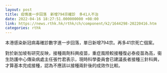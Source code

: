 ```yaml
---
layout: post
title: 疫情進一步回落　新增794宗確診　多41人不治
date: 2022-04-16 18:27:51.000000000 +08:00
link: https://news.rthk.hk/rthk/ch/component/k2/1644298-20220416.htm
categories: rthk
---
```


本港感染新冠病毒確診數字進一步回落，單日新增794宗。再多41宗死亡個案。

對於新加坡有研究反映，接種兩劑科興疫苗，重症風險較接種復必泰疫苗為高，衞生防護中心傳染病處主任張竹君表示，現時科學委員會已建議長者接種三針科興，才算基本完成接種，認為不應該以接種兩針後的成效作比較。
